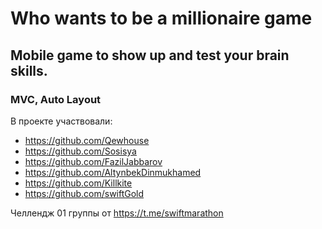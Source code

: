 # Who wants to be a millionaire game

## Mobile game to show up and test your brain skills.

### MVC, Auto Layout

В проекте участвовали:
- https://github.com/Qewhouse
- https://github.com/Sosisya
- https://github.com/FazilJabbarov
- https://github.com/AltynbekDinmukhamed
- https://github.com/Killkite
- https://github.com/swiftGold

Челлендж 01 группы от https://t.me/swiftmarathon
